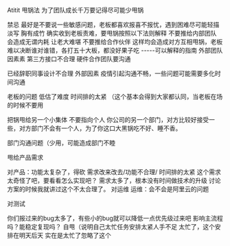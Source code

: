 Atitit 甩锅法  为了团队成长千万要记得尽可能少甩锅

禁忌
最好是不要说一些敏感问题，老板都喜欢报喜不报忧，遇到困难尽可能轻描淡写 胸有成竹
确实收到老板责难，要甩锅按照以下法则解释
不要推给内部团队
会造成无谓内耗 让老大难堪
不要推给合作伙伴
这样均会造成对方互相甩锅，老板难以决断谁对谁错，各打五十大板，都没好果子吃
-----可以解释的指南
外部团队因素素
第三方接口不合理
硬件合作团队要沟通

 已经辞职同事设计不合理
外部因素
疫情引起沟通不畅，一些问题可能需要多化时间沟通


老板的问题
低估了难度
时间排的太紧 （这个基本会得到大家都认同，当老板在场的时候不要用

把锅甩给另一个小集体 不要指向个人
你公司的另一个部门，对方比较好接受一些，对方部门不会有一个人，为了你这口大黑锅吃不好、睡不香。

部门沟通问题（少用，可能造成部门不睦

甩给产品需求

对产品：功能太复杂了，得砍
需求改来改去/功能不合理/
时间排的太紧
这个需求太奇怪了吧，要看看怎么实现吧？
需求太多了，根本没有时间做技术的升级
讨论方案的时候我就讲过这个不太合理了。
对运维
运维：会不会是阿里云的问题

对测试

你们报过来的bug太多了，有些小的bug就可以降低一点优先级过来吧
影响主流程吗？能稳定复现吗？
自甩（说明自己太忙任务安排太紧人手不足
太忙了，这个安排在明天后天
实在是太忙了忽略了这个

